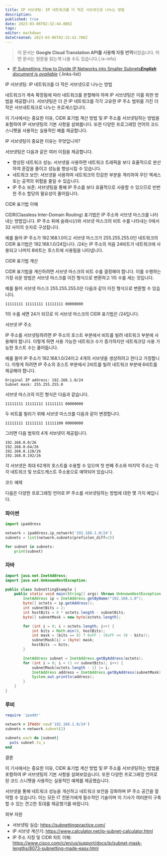 ```yaml
---
title: IP 서브넷팅: IP 네트워크를 더 작은 서브넷으로 나누는 방법
description: 
published: true
date: 2023-03-06T02:32:44.086Z
tags: 
editor: markdown
dateCreated: 2023-03-06T02:32:42.706Z
---
```


> 이 문서는 **Google Cloud Translation API를 사용해 자동 번역**되었습니다.
어떤 문서는 원문을 읽는게 나을 수도 있습니다.{.is-info}



- [IP Subnetting: How to Divide IP Networks into Smaller Subnets***English** document is available*](/en/Knowledge-base/Network/ip-subnetting-how-to-divide-ip-networks-into-smaller-subnets)
{.links-list}

IP 서브넷팅: IP 네트워크를 더 작은 서브넷으로 나누는 방법

네트워크가 계속 확장됨에 따라 네트워크를 분할해야 하며 IP 서브넷팅은 이를 위한 방법을 제공합니다. 서브넷팅은 더 큰 IP 네트워크를 각각 고유한 IP 주소 범위를 가진 더 작은 서브네트워크로 나누는 프로세스입니다.

이 기사에서는 중요한 이유, CIDR 표기법 계산 방법 및 IP 주소를 서브넷팅하는 방법을 포함하여 IP 서브넷팅의 기본 사항을 살펴봅니다. 또한 다양한 프로그래밍 언어의 코드 스니펫을 사용하는 실용적인 예를 제공합니다.

IP 서브넷팅이 중요한 이유는 무엇입니까?

서브넷팅은 다음과 같은 여러 이점을 제공합니다.

- 향상된 네트워크 성능: 서브넷을 사용하면 네트워크 트래픽을 보다 효율적으로 분산하여 혼잡을 줄이고 성능을 향상시킬 수 있습니다.
- 네트워크 보안: 서브넷을 사용하여 네트워크의 민감한 부분을 격리하여 무단 액세스 또는 공격의 위험을 줄일 수 있습니다.
- IP 주소 보존: 서브넷팅을 통해 IP 주소를 보다 효율적으로 사용할 수 있으므로 빈번한 주소 할당의 필요성이 줄어듭니다.

CIDR 표기법 이해

CIDR(Classless Inter-Domain Routing) 표기법은 IP 주소와 서브넷 마스크를 나타내는 방법입니다. IP 주소 뒤에 슬래시(/)와 서브넷 마스크의 비트 수를 나타내는 0에서 32 사이의 숫자로 구성됩니다.

예를 들어 IP 주소가 192.168.1.0이고 서브넷 마스크가 255.255.255.0인 네트워크의 CIDR 표기법은 192.168.1.0/24입니다. /24는 IP 주소의 처음 24비트가 네트워크에 사용되고 나머지 8비트는 호스트에 사용됨을 나타냅니다.

CIDR 표기법 계산

CIDR 표기법을 계산하려면 서브넷 마스크의 비트 수를 결정해야 합니다. 이를 수행하는 가장 쉬운 방법은 서브넷 마스크를 이진 형식으로 변환하고 1의 수를 세는 것입니다.

예를 들어 서브넷 마스크 255.255.255.0은 다음과 같이 이진 형식으로 변환할 수 있습니다.

```
11111111 11111111 11111111 00000000
```

1의 수를 세면 24가 되므로 이 서브넷 마스크의 CIDR 표기법은 /24입니다.

서브넷 IP 주소

IP 주소를 서브넷팅하려면 IP 주소의 호스트 부분에서 비트를 빌려 네트워크 부분에 사용해야 합니다. 이렇게 하면 사용 가능한 네트워크 수가 증가하지만 네트워크당 사용 가능한 호스트 수는 줄어듭니다.

예를 들어 IP 주소가 192.168.1.0/24이고 4개의 서브넷을 생성하려고 한다고 가정합니다. 이렇게 하려면 IP 주소의 호스트 부분에서 2비트를 빌려 네트워크 부분에 6비트를 제공해야 합니다.

```
Original IP address: 192.168.1.0/24
Subnet mask: 255.255.255.0
```

서브넷 마스크의 이진 형식은 다음과 같습니다.

```
11111111 11111111 11111111 00000000
```

두 비트를 빌리기 위해 서브넷 마스크를 다음과 같이 변경합니다.

```
11111111 11111111 11111100 00000000
```

그러면 다음 범위의 4개 서브넷이 제공됩니다.

```
192.168.0.0/26
192.168.0.64/26
192.168.0.128/26
192.168.0.192/26
```

각 서브넷은 최대 62개의 호스트를 수용할 수 있으며 첫 번째 주소와 마지막 주소는 각각 네트워크 및 브로드캐스트 주소용으로 예약되어 있습니다.

코드 예제

다음은 다양한 프로그래밍 언어로 IP 주소를 서브넷팅하는 방법에 대한 몇 가지 예입니다.

### 파이썬

```python
import ipaddress

network = ipaddress.ip_network('192.168.1.0/24')
subnets = list(network.subnets(prefixlen_diff=2))

for subnet in subnets:
    print(subnet)
```

### 자바

```java
import java.net.InetAddress;
import java.net.UnknownHostException;

public class SubnettingExample {
    public static void main(String[] args) throws UnknownHostException {
        InetAddress ip = InetAddress.getByName("192.168.1.0");
        byte[] octets = ip.getAddress();
        int subnetBits = 2;
        int hostBits = 8 * octets.length - subnetBits;
        byte[] subnetMask = new byte[octets.length];

        for (int i = 0; i < octets.length; i++) {
            int bits = Math.min(8, hostBits);
            int mask = (bits == 8) ? 0xFF : (0xFF << (8 - bits));
            subnetMask[i] = (byte) mask;
            hostBits -= bits;
        }

        InetAddress subnet = InetAddress.getByAddress(octets);
        for (int i = 0; i < (1 << subnetBits); i++) {
            subnetMask[octets.length - 1] |= i;
            InetAddress address = InetAddress.getByAddress(subnetMask);
            System.out.println(address);
        }
    }
}
```

### 루비

```ruby
require 'ipaddr'

network = IPAddr.new('192.168.1.0/24')
subnets = network.subnet(2)

subnets.each do |subnet|
  puts subnet.to_s
end
```

결론

이 기사에서는 중요한 이유, CIDR 표기법 계산 방법 및 IP 주소를 서브넷팅하는 방법을 포함하여 IP 서브넷팅의 기본 사항을 살펴보았습니다. 또한 다양한 프로그래밍 언어로 된 코드 스니펫을 사용하는 실용적인 예제를 제공했습니다.

서브넷을 통해 네트워크 성능을 개선하고 네트워크 보안을 강화하며 IP 주소 공간을 절약할 수 있습니다. 이는 모든 IT 전문가에게 필수적인 기술이며 이 기사가 여러분이 구축할 수 있는 견고한 토대를 제공했기를 바랍니다.

외부 자원

- 서브넷팅 실습: https://subnettingpractice.com/
- IP 서브넷 계산기: https://www.calculator.net/ip-subnet-calculator.html
- IP 주소 지정 및 CIDR 차트 이해: https://www.cisco.com/c/en/us/support/docs/ip/subnet-mask-lengths/8073-subnetting-made-easy.html